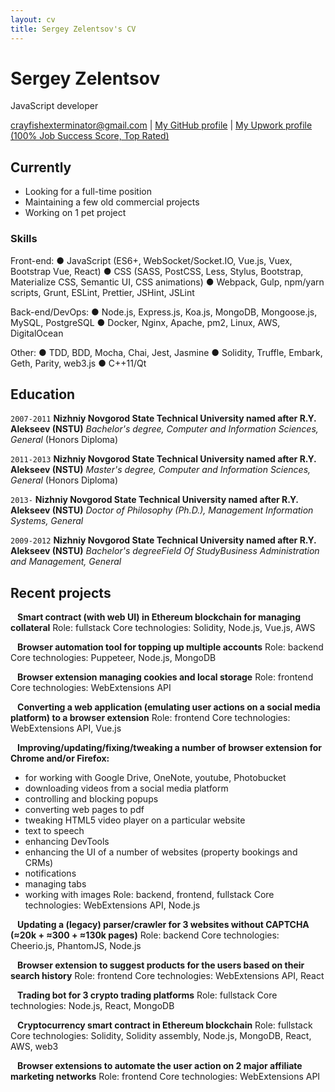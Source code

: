 ```yaml
---
layout: cv
title: Sergey Zelentsov's CV
---
```

# Sergey Zelentsov
JavaScript developer

<div id="webaddress">
  <a href="crayfishexterminator@gmail.com">crayfishexterminator@gmail.com</a>
| <a href="https://github.com/traxium">My GitHub profile</a>
| <a href="https://www.upwork.com/fl/extensions">My Upwork profile (100% Job Success Score, Top Rated)</a>
</div>


## Currently

- Looking for a full-time position
- Maintaining a few old commercial projects
- Working on 1 pet project


### Skills

Front-end:
● JavaScript (ES6+, WebSocket/Socket.IO, Vue.js, Vuex, Bootstrap Vue, React)
● CSS (SASS, PostCSS, Less, Stylus, Bootstrap, Materialize CSS, Semantic UI, CSS animations)
● Webpack, Gulp, npm/yarn scripts, Grunt, ESLint, Prettier, JSHint, JSLint

Back-end/DevOps:
● Node.js, Express.js, Koa.js, MongoDB, Mongoose.js, MySQL, PostgreSQL
● Docker, Nginx, Apache, pm2, Linux, AWS, DigitalOcean

Other:
● TDD, BDD, Mocha, Chai, Jest, Jasmine
● Solidity, Truffle, Embark, Geth, Parity, web3.js
● C++11/Qt


## Education

`2007-2011`
__Nizhniy Novgorod State Technical University named after R.Y. Alekseev (NSTU)__
_Bachelor's degree, Computer and Information Sciences, General_ (Honors Diploma)

`2011-2013`
__Nizhniy Novgorod State Technical University named after R.Y. Alekseev (NSTU)__
_Master's degree, Computer and Information Sciences, General_ (Honors Diploma)

`2013-`
__Nizhniy Novgorod State Technical University named after R.Y. Alekseev (NSTU)__
_Doctor of Philosophy (Ph.D.), Management Information Systems, General_

`2009-2012`
__Nizhniy Novgorod State Technical University named after R.Y. Alekseev (NSTU)__
_Bachelor's degreeField Of StudyBusiness Administration and Management, General_


## Recent projects

` `
__Smart contract (with web UI) in Ethereum blockchain for managing collateral__
Role: fullstack
Core technologies: Solidity, Node.js, Vue.js, AWS

` `
__Browser automation tool for topping up multiple accounts__
Role: backend
Core technologies: Puppeteer, Node.js, MongoDB

` `
__Browser extension managing cookies and local storage__
Role: frontend
Core technologies: WebExtensions API

` `
__Converting a web application (emulating user actions on a social media platform) to a browser extension__
Role: frontend
Core technologies: WebExtensions API, Vue.js

` `
__Improving/updating/fixing/tweaking a number of browser extension for Chrome and/or Firefox:__
- for working with Google Drive, OneNote, youtube, Photobucket
- downloading videos from a social media platform
- controlling and blocking popups
- converting web pages to pdf
- tweaking HTML5 video player on a particular website
- text to speech
- enhancing DevTools
- enhancing the UI of a number of websites (property bookings and CRMs)
- notifications
- managing tabs
- working with images
Role: backend, frontend, fullstack
Core technologies: WebExtensions API, Node.js

` `
__Updating a (legacy) parser/crawler for 3 websites without CAPTCHA (≈20k + ≈300 + ≈130k pages)__
Role: backend
Core technologies: Cheerio.js, PhantomJS, Node.js

` `
__Browser extension to suggest products for the users based on their search history__
Role: frontend
Core technologies: WebExtensions API, React

` `
__Trading bot for 3 crypto trading platforms__
Role: fullstack
Core technologies: Node.js, React, MongoDB

` `
__Cryptocurrency smart contract in Ethereum blockchain__
Role: fullstack
Core technologies: Solidity, Solidity assembly, Node.js, MongoDB, React, AWS, web3

` `
__Browser extensions to automate the user action on 2 major affiliate marketing networks__
Role: frontend
Core technologies: WebExtensions API



<!-- ### Footer

Last updated: April 2020 -->
